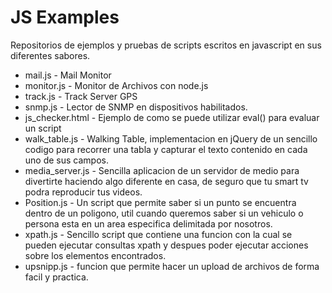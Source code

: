 # JS Examples

Repositorios de ejemplos y pruebas de scripts escritos en javascript en sus diferentes sabores.


* mail.js    - Mail Monitor
* monitor.js - Monitor de Archivos con node.js
* track.js   - Track Server GPS
* snmp.js    - Lector de SNMP en dispositivos habilitados. 
* js_checker.html - Ejemplo de como se puede utilizar eval() para evaluar un script 
* walk_table.js - Walking Table, implementacion en jQuery de un sencillo codigo para recorrer una tabla y capturar el texto contenido en cada uno de sus campos.
* media_server.js - Sencilla aplicacion de un servidor de medio para divertirte haciendo algo diferente en casa,
de seguro que tu smart tv podra reproducir tus videos.
* Position.js - Un script que permite saber si un punto se encuentra dentro de un poligono, util cuando queremos 
saber si un vehiculo o persona esta en un area especifica delimitada por nosotros.
* xpath.js - Sencillo script que contiene una funcion con la cual se pueden ejecutar consultas xpath y despues poder ejecutar acciones sobre los elementos encontrados.
* upsnipp.js  - funcion que permite hacer un upload de archivos de forma facil y practica.

